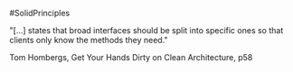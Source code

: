 #SolidPrinciples

"[...] states that broad interfaces should be split into specific ones so that clients only know the methods they need."

Tom Hombergs, Get Your Hands Dirty on Clean Architecture, p58